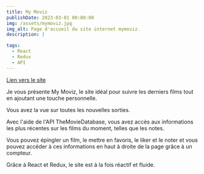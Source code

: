 ```yaml
---
title: My Moviz
publishDate: 2023-03-01 00:00:00
img: /assets/mymoviz.jpg
img_alt: Page d'accueil du site internet mymoviz.
description: |

tags:
  - React
  - Redux
  - API
---
```


<a href="https://mymoviz-frontend-one.vercel.app">Lien vers le site</a>


Je vous présente My Moviz, le site idéal pour suivre les derniers films tout en ajoutant une touche personnelle.

Vous avez la vue sur toutes les nouvelles sorties.

Avec l'aide de l'API TheMovieDatabase, vous avez accès aux informations les plus récentes sur les films du moment, telles que les notes.

Vous pouvez épingler un film, le mettre en favoris, le liker et le noter et vous pouvez accéder à ces informations en haut à droite de la page grâce à un compteur.

Grâce à React et Redux, le site est à la fois réactif et fluide.
